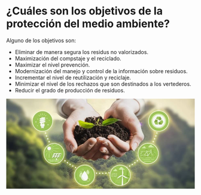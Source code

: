 # ¿Cuáles son los objetivos de la protección del medio ambiente?

Alguno de los objetivos son:
- Eliminar de manera segura los residus no valorizados.
- Maximización del compstaje y el reciclado.
- Maximizar el nivel prevención.
- Modernización del manejo y control de la información sobre residuos.
- Incrementar el nivel de reutilización y reciclaje.
- Minimizar el nivel de los rechazos que son destinados a los vertederos.
- Reducir el grado de producción de residuos.

![image](objetivos.png)
